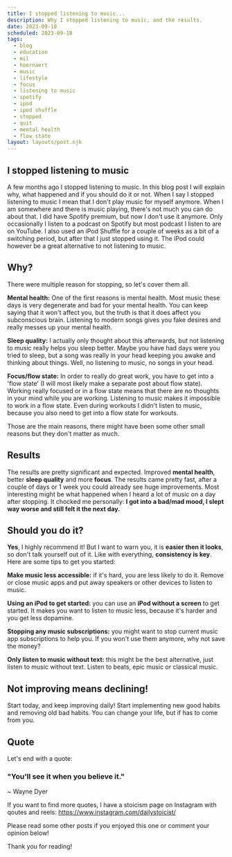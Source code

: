 ```yaml
---
title: I stopped listening to music...
description: Why I stopped listening to music, and the results.
date: 2023-09-18
scheduled: 2023-09-18
tags:
  - blog
  - education
  - mil
  - hoornaert
  - music
  - lifestyle
  - focus
  - listening to music
  - spotify
  - ipod
  - ipod shuffle
  - stopped
  - quit
  - mental health
  - flow state
layout: layouts/post.njk
---
```

## I stopped listening to music

A few months ago I stopped listening to music. In this blog post I will explain why, what happened and if you should do it or not. When I say I stopped listening to music I mean that I don't play music for myself anymore. When I am somewhere and there is music playing, there's not much you can do about that. I did have Spotify premium, but now I don't use it anymore. Only occasionally I listen to a podcast on Spotify but most podcast I listen to are on YouTube. I also used an iPod Shuffle for a couple of weeks as a bit of a switching period, but after that I just stopped using it. The iPod could however be a great alternative to not listening to music. 

## Why?

There were multiple reason for stopping, so let's cover them all.

**Mental health:** One of the first reasons is mental health. Most music these days is very degenerate and bad for your mental health. You can keep saying that it won't affect you, but the truth is that it does affect you subconscious brain. Listening to modern songs gives you fake desires and really messes up your mental health.

**Sleep quality:** I actually only thought about this afterwards, but not listening to music really helps you sleep better. Maybe you have had days were you tried to sleep, but a song was really in your head keeping you awake and thinking about things. Well, no listening to music, no songs in your head. 

**Focus/flow state:** In order to really do great work, you have to get into a 'flow state' (I will most likely make a separate post about flow state). Working really focused or in a flow state means that there are no thoughts in your mind while you are working. Listening to music makes it impossible to work in a flow state.
Even during workouts I didn't listen to music, because you also need to get into a flow state for workouts.

Those are the main reasons, there might have been some other small reasons but they don't matter as much. 

## Results

The results are pretty significant and expected. Improved **mental health**, better **sleep quality** and more **focus**. The results came pretty fast, after a couple of days or 1 week you could already see huge improvements. Most interesting might be what happened when I heard a lot of music on a day after stopping. It chocked me personally: **I got into a bad/mad mood, I slept way worse and still felt it the next day.** 

## Should you do it?

**Yes**, I highly recommend it! But I want to warn you, it is **easier then it looks**, so don't talk yourself out of it. Like with everything, **consistency is key**. Here are some tips to get you started:

**Make music less accessible:** if it's hard, you are less likely to do it. Remove or close music apps and put away speakers or other devices to listen to music.

**Using an iPod to get started:** you can use an **iPod  without a screen** to get started. It makes you want to listen to music less, because it's harder and you get less dopamine.

**Stopping any music subscriptions:** you might want to stop current music app subscriptions to help you. If you won't use them anymore, why not save the money?

**Only listen to music without text:** this might be the best alternative, just listen to music without text. Listen to beats, epic music or classical music. 

## Not improving means declining!

Start today, and keep improving daily! Start implementing new good habits and removing old bad habits. You can change your life, but if has to come from you.

## Quote

Let's end with a quote:

### "You'll see it when you believe it."
~ Wayne Dyer

If you want to find more quotes, I have a stoicism page on Instagram with qoutes and reels: https://www.instagram.com/dailystoicist/

Please read some other posts if you enjoyed this one or comment your opinion below!

Thank you for reading!
